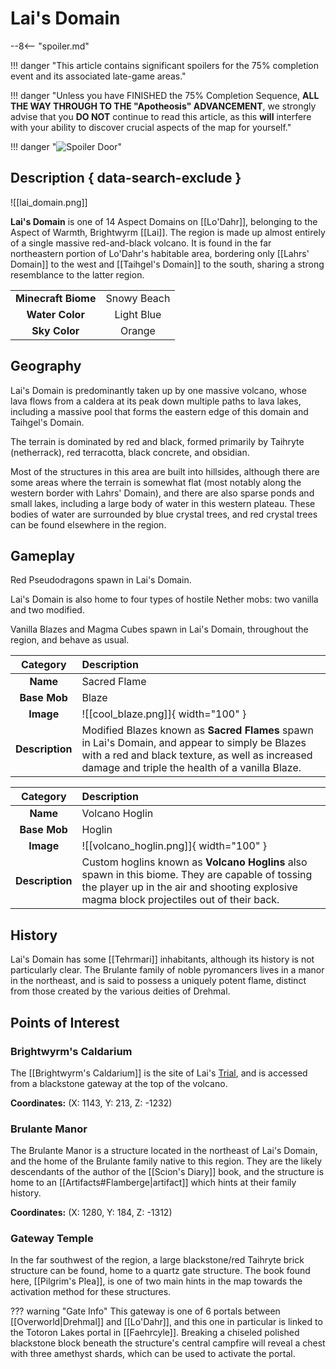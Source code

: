 # Lai's Domain

--8<-- "spoiler.md"

!!! danger "This article contains significant spoilers for the 75% completion event and its associated late-game areas."

!!! danger "Unless you have FINISHED the 75% Completion Sequence, **ALL THE WAY THROUGH TO THE "Apotheosis" ADVANCEMENT**, we strongly advise that you **DO NOT** continue to read this article, as this **will** interfere with your ability to discover crucial aspects of the map for yourself."

!!! danger "![Spoiler Door](/assets/img/spoiler_door.png)"

## Description { data-search-exclude }

![[lai_domain.png]]

**Lai's Domain** is one of 14 Aspect Domains on [[Lo'Dahr]], belonging to the Aspect of Warmth, Brightwyrm [[Lai]]. The region is made up almost entirely of a single massive red-and-black volcano. It is found in the far northeastern portion of Lo'Dahr's habitable area, bordering only [[Lahrs' Domain]] to the west and [[Taihgel's Domain]] to the south, sharing a strong resemblance to the latter region.

|                  |                   |
|:----------------:|:-----------------:|
| **Minecraft Biome**  | Snowy Beach  |
| **Water Color**      | Light Blue    |
| **Sky Color**        | Orange     |

## Geography

Lai's Domain is predominantly taken up by one massive volcano, whose lava flows from a caldera at its peak down multiple paths to lava lakes, including a massive pool that forms the eastern edge of this domain and Taihgel's Domain. 

The terrain is dominated by red and black, formed primarily by Taihryte (netherrack), red terracotta, black concrete, and obsidian. 

Most of the structures in this area are built into hillsides, although there are some areas where the terrain is somewhat flat (most notably along the western border with Lahrs' Domain), and there are also sparse ponds and small lakes, including a large body of water in this western plateau. These bodies of water are surrounded by blue crystal trees, and red crystal trees can be found elsewhere in the region.

## Gameplay

Red Pseudodragons spawn in Lai's Domain.

Lai's Domain is also home to four types of hostile Nether mobs: two vanilla and two modified.

Vanilla Blazes and Magma Cubes spawn in Lai's Domain, throughout the region, and behave as usual.

| Category   | Description                                    |
|:----------:|:-----------------------------------------------|
| **Name**   | Sacred Flame                                       |
| **Base Mob** | Blaze                                      |
| **Image**  | ![[cool_blaze.png]]{ width="100" }  |
| **Description** | Modified Blazes known as **Sacred Flames** spawn in Lai's Domain, and appear to simply be Blazes with a red and black texture, as well as increased damage and triple the health of a vanilla Blaze.  |

| Category   | Description                                    |
|:----------:|:-----------------------------------------------|
| **Name**   | Volcano Hoglin                                       |
| **Base Mob** | Hoglin                                      |
| **Image**  | ![[volcano_hoglin.png]]{ width="100" }  |
| **Description** | Custom hoglins known as **Volcano Hoglins** also spawn in this biome. They are capable of tossing the player up in the air and shooting explosive magma block projectiles out of their back.  |

## History

Lai's Domain has some [[Tehrmari]] inhabitants, although its history is not particularly clear. The Brulante family of noble pyromancers lives in a manor in the northeast, and is said to possess a uniquely potent flame, distinct from those created by the various deities of Drehmal.

## Points of Interest

### Brightwyrm's Caldarium

The [[Brightwyrm's Caldarium]] is the site of Lai's [Trial](/World/Late-Game/Points_of_Interest/Trials/), and is accessed from a blackstone gateway at the top of the volcano.

**Coordinates:** (X: 1143, Y: 213, Z: -1232)

### Brulante Manor

The Brulante Manor is a structure located in the northeast of Lai's Domain, and the home of the Brulante family native to this region. They are the likely descendants of the author of the [[Scion's Diary]] book, and the structure is home to an [[Artifacts#Flamberge|artifact]] which hints at their family history.

**Coordinates:** (X: 1280, Y: 184, Z: -1312)

### Gateway Temple

In the far southwest of the region, a large blackstone/red Taihryte brick structure can be found, home to a quartz gate structure. The book found here, [[Pilgrim's Plea]], is one of two main hints in the map towards the activation method for these structures.

??? warning "Gate Info"
    This gateway is one of 6 portals between [[Overworld|Drehmal]] and [[Lo'Dahr]], and this one in particular is linked to the Totoron Lakes portal in [[Faehrcyle]]. Breaking a chiseled polished blackstone block beneath the structure's central campfire will reveal a chest with three amethyst shards, which can be used to activate the portal.